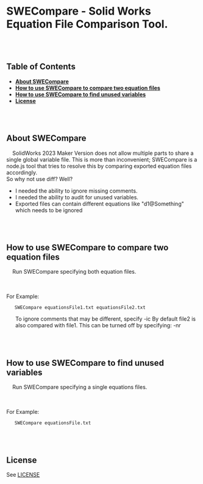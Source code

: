# SWECompare - Solid Works Equation File Comparison Tool.
<base _target="_self">

<BR><BR>
## Table of Contents
* [**About SWECompare**](#about-swecompare)
* [**How to use SWECompare to compare two equation files**](#how-to-use-swecompare-to-compare-two-equation-files)
* [**How to use SWECompare to find unused variables**](#how-to-use-swecompare-to-find-unused-variables)
* [**License**](#license)

<BR><BR>
## About SWECompare
&nbsp;&nbsp;&nbsp; SolidWorks 2023 Maker Version does not allow multiple parts to share a single global variable file. This is more than inconvenient; SWECompare is a node.js tool that tries to resolve this by comparing exported equation files accordingly.<BR>
So why not use diff? Well?<BR>
<UL>
<LI> I needed the ability to ignore missing comments.</LI>
<LI> I needed the ability to audit for unused variables.</LI>
<LI> Exported files can contain different equations like "d1@Something" which needs to be ignored</LI>
</UL>

<BR><BR>
## How to use SWECompare to compare two equation files
&nbsp;&nbsp;&nbsp; Run SWECompare specifying both equation files.

<BR><BR>
For Example:
```
   SWECompare equationsFile1.txt equationsFile2.txt
```
<UL>
</LI>To ignore comments that may be different, specify -ic
</LI>By default file2 is also compared with file1. This can be turned off by specifying: -nr
</UL>

<BR><BR>
## How to use SWECompare to find unused variables
&nbsp;&nbsp;&nbsp; Run SWECompare specifying a single equations files.

<BR><BR>
For Example:
```
   SWECompare equationsFile.txt
```

<BR><BR>
## License
See [LICENSE](LICENSE)



<!---
Link References (Not Local)
-->

[ztalbot2000]:https://github.com/ztalbot2000
